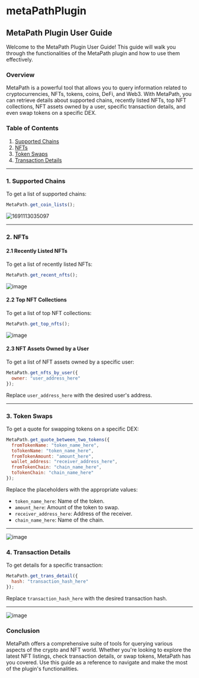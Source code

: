 # metaPathPlugin
## MetaPath Plugin User Guide

Welcome to the MetaPath Plugin User Guide! This guide will walk you through the functionalities of the MetaPath plugin and how to use them effectively.

### Overview

MetaPath is a powerful tool that allows you to query information related to cryptocurrencies, NFTs, tokens, coins, DeFi, and Web3. With MetaPath, you can retrieve details about supported chains, recently listed NFTs, top NFT collections, NFT assets owned by a user, specific transaction details, and even swap tokens on a specific DEX.

### Table of Contents

1. [Supported Chains](#supported-chains)
2. [NFTs](#nfts)
3. [Token Swaps](#token-swaps)
4. [Transaction Details](#transaction-details)

---

### 1. Supported Chains <a name="supported-chains"></a>

To get a list of supported chains:

```javascript
MetaPath.get_coin_lists();
```
![1691113035097](https://github.com/MetaPath01/plugin/assets/95208869/ca0be889-04f9-427d-b703-da17384b8f5c)

---

### 2. NFTs <a name="nfts"></a>

#### 2.1 Recently Listed NFTs

To get a list of recently listed NFTs:

```javascript
MetaPath.get_recent_nfts();
```
![image](https://github.com/MetaPath01/plugin/assets/95208869/2feb3440-1ad6-4be6-80d5-9ade332a01c7)

#### 2.2 Top NFT Collections

To get a list of top NFT collections:

```javascript
MetaPath.get_top_nfts();
```
![image](https://github.com/MetaPath01/plugin/assets/95208869/85350374-a72e-4bc5-979c-67ea0cc1096d)

#### 2.3 NFT Assets Owned by a User

To get a list of NFT assets owned by a specific user:

```javascript
MetaPath.get_nfts_by_user({
  owner: "user_address_here"
});
```

Replace `user_address_here` with the desired user's address.

---

### 3. Token Swaps <a name="token-swaps"></a>

To get a quote for swapping tokens on a specific DEX:

```javascript
MetaPath.get_quote_between_two_tokens({
  fromTokenName: "token_name_here",
  toTokenName: "token_name_here",
  fromTokenAmount: "amount_here",
  wallet_address: "receiver_address_here",
  fromTokenChain: "chain_name_here",
  toTokenChain: "chain_name_here"
});
```

Replace the placeholders with the appropriate values:
- `token_name_here`: Name of the token.
- `amount_here`: Amount of the token to swap.
- `receiver_address_here`: Address of the receiver.
- `chain_name_here`: Name of the chain.

---
![image](https://github.com/MetaPath01/plugin/assets/95208869/4112c708-4db7-4b74-8b14-1f23db391515)


### 4. Transaction Details <a name="transaction-details"></a>

To get details for a specific transaction:

```javascript
MetaPath.get_trans_detail({
  hash: "transaction_hash_here"
});
```

Replace `transaction_hash_here` with the desired transaction hash.

---
![image](https://github.com/MetaPath01/plugin/assets/95208869/38526588-6ae3-4553-8152-67b77a0313bd)


### Conclusion

MetaPath offers a comprehensive suite of tools for querying various aspects of the crypto and NFT world. Whether you're looking to explore the latest NFT listings, check transaction details, or swap tokens, MetaPath has you covered. Use this guide as a reference to navigate and make the most of the plugin's functionalities.
